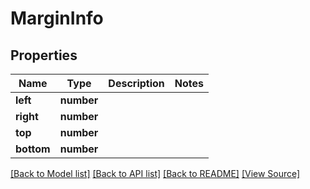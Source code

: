 ﻿# MarginInfo


## Properties
Name | Type | Description | Notes
------------ | ------------- | ------------- | -------------
**left** | **number** |  | 
**right** | **number** |  | 
**top** | **number** |  | 
**bottom** | **number** |  | 

[[Back to Model list]](../README.md#documentation-for-models) [[Back to API list]](../README.md#documentation-for-api-endpoints) [[Back to README]](../README.md) [[View Source]](../src/models/marginInfo.ts)

